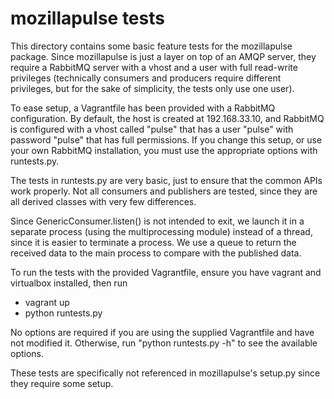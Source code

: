 mozillapulse tests
==================

This directory contains some basic feature tests for the mozillapulse package.
Since mozillapulse is just a layer on top of an AMQP server, they require a
RabbitMQ server with a vhost and a user with full read-write privileges
(technically consumers and producers require different privileges, but for
the sake of simplicity, the tests only use one user).

To ease setup, a Vagrantfile has been provided with a RabbitMQ configuration.
By default, the host is created at 192.168.33.10, and RabbitMQ is configured
with a vhost called "pulse" that has a user "pulse" with password "pulse" that
has full permissions.  If you change this setup, or use your own RabbitMQ
installation, you must use the appropriate options with runtests.py.

The tests in runtests.py are very basic, just to ensure that the common APIs
work properly.  Not all consumers and publishers are tested, since they are
all derived classes with very few differences.

Since GenericConsumer.listen() is not intended to exit, we launch it in a
separate process (using the multiprocessing module) instead of a thread, since
it is easier to terminate a process.  We use a queue to return the received
data to the main process to compare with the published data.

To run the tests with the provided Vagrantfile, ensure you have vagrant and
virtualbox installed, then run

* vagrant up
* python runtests.py

No options are required if you are using the supplied Vagrantfile and have not
modified it.  Otherwise, run "python runtests.py -h" to see the available
options.

These tests are specifically not referenced in mozillapulse's setup.py since
they require some setup.
